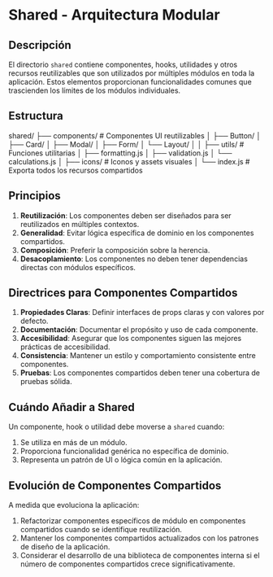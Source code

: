 # Shared - Arquitectura Modular

## Descripción

El directorio `shared` contiene componentes, hooks, utilidades y otros recursos reutilizables que son utilizados por múltiples módulos en toda la aplicación. Estos elementos proporcionan funcionalidades comunes que trascienden los límites de los módulos individuales.

## Estructura

shared/
├── components/        # Componentes UI reutilizables
│   ├── Button/
│   ├── Card/
│   ├── Modal/
│   ├── Form/
│   └── Layout/
│
│
├── utils/             # Funciones utilitarias
│   ├── formatting.js
│   ├── validation.js
│   └── calculations.js
│
├── icons/             # Iconos y assets visuales
│
└── index.js           # Exporta todos los recursos compartidos

## Principios

1. **Reutilización**: Los componentes deben ser diseñados para ser reutilizados en múltiples contextos.
2. **Generalidad**: Evitar lógica específica de dominio en los componentes compartidos.
3. **Composición**: Preferir la composición sobre la herencia.
4. **Desacoplamiento**: Los componentes no deben tener dependencias directas con módulos específicos.

## Directrices para Componentes Compartidos

1. **Propiedades Claras**: Definir interfaces de props claras y con valores por defecto.
2. **Documentación**: Documentar el propósito y uso de cada componente.
3. **Accesibilidad**: Asegurar que los componentes siguen las mejores prácticas de accesibilidad.
4. **Consistencia**: Mantener un estilo y comportamiento consistente entre componentes.
5. **Pruebas**: Los componentes compartidos deben tener una cobertura de pruebas sólida.

## Cuándo Añadir a Shared

Un componente, hook o utilidad debe moverse a `shared` cuando:

1. Se utiliza en más de un módulo.
2. Proporciona funcionalidad genérica no específica de dominio.
3. Representa un patrón de UI o lógica común en la aplicación.

## Evolución de Componentes Compartidos

A medida que evoluciona la aplicación:

1. Refactorizar componentes específicos de módulo en componentes compartidos cuando se identifique reutilización.
2. Mantener los componentes compartidos actualizados con los patrones de diseño de la aplicación.
3. Considerar el desarrollo de una biblioteca de componentes interna si el número de componentes compartidos crece significativamente.
